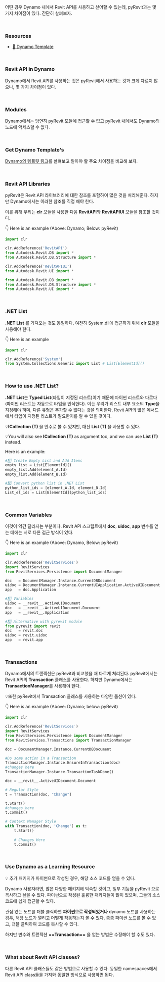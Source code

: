<br>

어떤 경우 Dynamo 내에서 Revit API를 사용하고 싶어할 수 있는데, pyRevit과는 몇 가지 차이점이 있다. 간단히 살펴보자.

<br>

### Resources
- [🔗 Dynamo Template](https://primer.dynamobim.org/ko/10_Custom-Nodes/10-6_Python-Templates.html)

<br>

### Revit API in Dynamo

Dynamo에서 Revit API를 사용하는 것은 pyRevit에서 사용하는 것과 크게 다르지 않으나, 몇 가지 차이점이 있다.

<br>

### Modules

Dynamo에서는 당연히 pyRevit 모듈에 접근할 수 없고 pyRevit 내에서도 Dynamo의 노드에 액세스할 수 없다.

<br>

### Get Dynamo Template's

[Dynamo의 템플릿 링크]([https://primer.dynamobim.org/ko/10\_Custom-Nodes/10-6\_Python-Templates.html)를 살펴보고 알아야 할 주요 차이점을 비교해 보자.

<br>

### Revit API Libraries

pyRevit은 Revit API 라이브러리에 대한 참조를 포함하여 많은 것을 처리해준다. 하지만 Dynamo에서는 이러한 참조를 직접 해야 한다.

이를 위해 우리는 **clr** 모듈을 사용한 다음 **RevitAPI**와 **RevitAPIUI** 모듈을 참조할 것이다.

👇 Here is an example (Above: Dynamo; Below: pyRevit)
``` python
import clr

clr.AddReference('RevitAPI')
from Autodesk.Revit.DB import *
from Autodesk.Revit.DB.Structure import *

clr.AddReference('RevitAPIUI')
from Autodesk.Revit.UI import *
```

``` python
from Autodesk.Revit.DB import *
from Autodesk.Revit.DB.Structure import *
from Autodesk.Revit.UI import *
```

<br>

### .NET List

**.NET List** 를 가져오는 것도 동일하다. 여전히 System.dll에 접근하기 위해 **clr** 모듈을 사용해야 한다.

👇 Here is an example
``` python
import clr

clr.AddReference('System')
from System.Collections.Generic import List # List[ElementId]()
```

<br>

### How to use .NET List?

 **.NET List**는 **Typed List**(타입이 지정된 리스트)이기 때문에 파이썬 리스트와 다르다 (파이썬 리스트는 자동으로 타입을 인식한다). 이는 우리가 리스트 내부 요소의 **Type**을 지정해야 하며, 다른 유형은 추가할 수 없다는 것을 의미한다. Revit API의 많은 메서드에서 타입이 지정된 리스트가 필요한지를 알 수 있을 것이다.


💡**ICollection (T)** 을 인수로 볼 수 있지만, 대신 **List (T)** 을 사용할 수 있다.

💡You will also see **ICollection (T)** as argument too, and we can use **List (T)** instead.

Here is an example:
``` python
#1️⃣ Create Empty List and Add Items
empty_list = List[ElementId]()
empty_list.Add(element_A.Id)
empty_list.Add(element_B.Id)

#2️⃣ Convert python list in .NET List
python_list_ids = [element_A.Id, element_B.Id]
List_el_ids = List[ElementId](python_list_ids)
```

<br>

### Common Variables

이것이 약간 달라지는 부분이다. Revit API 스크립트에서 **doc**, **uidoc**, **app** 변수를 얻는 데에는 서로 다른 접근 방식이 있다.

👇 Here is an example (Above: Dynamo, Below: pyRevit)
``` python
import clr

clr.AddReference('RevitServices')
import RevitServices
from RevitServices.Persistence import DocumentManager

doc   = DocumentManager.Instance.CurrentDBDocument
uidoc = DocumentManager.Instance.CurrentUIApplication.ActiveUIDocument
app   = doc.Application
```

``` python
#1️⃣ Variables
uidoc = __revit__.ActiveUIDocument
doc   = __revit__.ActiveUIDocument.Document
app   = __revit__.Application

#2️⃣ Alternative with pyrevit module
from pyrevit import revit
doc   = revit.doc
uidoc = revit.uidoc
app   = revit.app
```

<br>

### Transactions

Dynamo에서의 트랜젝션은 pyRevit과 비교했을 때 다르게 처리된다. pyRevit에서는 Revit API의 **Transaction** 클래스를 사용한다. 하지만 Dynamo에서는 **TransactionManager**를 사용해야 한다.

💡또한 pyRevit에서 Transaction 클래스를 사용하는 다양한 옵션이 있다.

👇 Here is an example (Above: Dynamo; below: pyRevit)
``` python
import clr

clr.AddReference('RevitServices')
import RevitServices
from RevitServices.Persistence import DocumentManager
from RevitServices.Transactions import TransactionManager

doc = DocumentManager.Instance.CurrentDBDocument

#Do some action in a Transaction
TransactionManager.Instance.EnsureInTransaction(doc)
#changes here
TransactionManager.Instance.TransactionTaskDone()
```

``` python
doc = __revit__.ActiveUIDocument.Document

# Regular Style
t = Transaction(doc, "Change")

t.Start()
#changes here
t.Commit()

# Context Manager Style
with Transaction(doc, 'Change') as t:
	t.Start()
	
	# Changes Here
	t.Commit()
```

<br>

### Use Dynamo as a Learning Resource

💡 추가 패키지가 파이썬으로 작성된 경우, 해당 소스 코드를 얻을 수 있다.

Dynamo 사용자라면, 많은 다양한 패키지에 익숙할 것이고, 일부 기능을 pyRevit 으로 복사하고 싶을 수 있다. 파이썬으로 작성된 훌륭한 패키지들이 많이 있으며, 그들의 소스 코드에 쉽게 접근할 수 있다.

관심 있는 노드를 더블 클릭하면 **파이썬으로 작성되었거나** dynamo 노드를 사용하는 경우, 해당 노드가 열리고 어떻게 작동하는지 볼 수 있다. 종종 파이썬 노드를 볼 수 있고, 더블 클릭하여 코드를 복사할 수 있다.

하지만 변수와 트랜젝션 **==Transaction==** 을 얻는 방법은 수정해야 할 수도 있다.


<br>

### What about Revit API classes?

다른 Revit API 클래스들도 같은 방법으로 사용할 수 있다. 동일한 namespaces에서 Revit API class들을 가져와 동일한 방식으로 사용하면 된다.